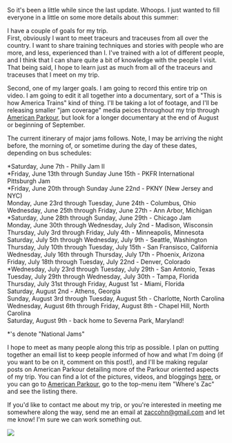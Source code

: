 So it's been a little while since the last update. Whoops. I just wanted to fill everyone in a little on some more details about this summer:

I have a couple of goals for my trip.  
First, obviously I want to meet traceurs and traceuses from all over the country. I want to share training techniques and stories with people who are more, and less, experienced than I. I've trained with a lot of different people, and I think that I can share quite a bit of knowledge with the people I visit. That being said, I hope to learn just as much from all of the traceurs and traceuses that I meet on my trip.

Second, one of my larger goals. I am going to record this entire trip on video. I am going to edit it all together into a documentary, sort of a "This is how America Trains" kind of thing. I'll be taking a lot of footage, and I'll be releasing smaller "jam coverage" media peices throughout my trip through [American Parkour](http://www.americanparkour.com/), but look for a longer documentary at the end of August or beginning of September.

The current itinerary of major jams follows. Note, I may be arriving the night before, the morning of, or sometime during the day of these dates, depending on bus schedules:

*Saturday, June 7th - Philly Jam II  
*Friday, June 13th through Sunday June 15th - PKFR International Pittsburgh Jam  
*Friday, June 20th through Sunday June 22nd - PKNY (New Jersey and NYC)  
Monday, June 23rd through Tuesday, June 24th - Columbus, Ohio  
Wednesday, June 25th through Friday, June 27th - Ann Arbor, Michigan  
*Saturday, June 28th through Sunday, June 29th - Chicago Jam  
Monday, June 30th through Wednesday, July 2nd - Madison, Wisconsin  
Thursday, July 3rd through Friday, July 4th - Minneapolis, Minnesota  
Saturday, July 5th through Wednesday, July 9th - Seattle, Washington  
Thursday, July 10th through Tuesday, July 15th - San Fransisco, California  
Wednesday, July 16th through Thursday, July 17th - Phoenix, Arizona  
Friday, July 18th through Tuesday, July 22nd - Denver, Colorado  
*Wednesday, July 23rd through Tuesday, July 29th - San Antonio, Texas  
Tuesday, July 29th through Wednesday, July 30th - Tampa, Florida  
Thursday, July 31st through Friday, August 1st - Miami, Florida  
Saturday, August 2nd - Athens, Georgia  
Sunday, August 3rd through Tuesday, August 5th - Charlotte, North Carolina  
Wednesday, August 6th through Friday, August 8th - Chapel Hill, North Carolina  
Saturday, August 9th - back home to Severna Park, Maryland!

*'s denote "National Jams"

I hope to meet as many people along this trip as possible. I plan on putting together an email list to keep people informed of how and what I'm doing (if you want to be on it, comment on this post!), and I'll be making regular posts on American Parkour detailing more of the Parkour oriented aspects of my trip. You can find a lot of the pictures, videos, and bloggings [here](http://www.americanparkour.com/content/blogcategory/110/352/ "Zac's Summer Parkour Adventure"), or you can go to [American Parkour](http://www.americanparkour.com/ "American Parkour"), go to the top-menu item "Where's Zac" and see the listing there.

If you'd like to contact me about my trip, or you're interested in meeting me somewhere along the way, send me an email at zaccohn@gmail.com and let me know! I'm sure we can work something out.

![](http://www.americanparkour.com/teamapk/Happydud/Pictures/PrimalZac.JPG)